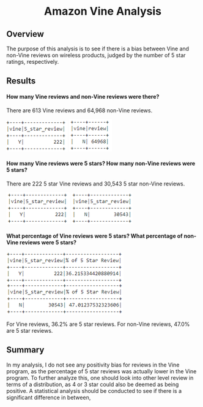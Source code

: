 
<h1 align="center">Amazon Vine Analysis</h1>

## Overview 
The purpose of this analysis is to see if there is a bias between Vine and non-Vine reviews on wireless products, judged by the number of 5 star ratings, respectively.


## Results

#### How many Vine reviews and non-Vine reviews were there?

There are 613 Vine reviews and 64,968 non-Vine reviews.

![](https://github.com/lu-chang-axonic/Amazon_Vine_Analysis/blob/main/total%20Vine.PNG)
![](https://github.com/lu-chang-axonic/Amazon_Vine_Analysis/blob/main/Total_non_vine.PNG)

#### How many Vine reviews were 5 stars? How many non-Vine reviews were 5 stars?

There are 222 5 star Vine reviews and 30,543 5 star non-Vine reviews. 

![](https://github.com/lu-chang-axonic/Amazon_Vine_Analysis/blob/main/total_Vine_5.PNG)
![](https://github.com/lu-chang-axonic/Amazon_Vine_Analysis/blob/main/Total_non_vine_5.PNG)

#### What percentage of Vine reviews were 5 stars? What percentage of non-Vine reviews were 5 stars?

![](https://github.com/lu-chang-axonic/Amazon_Vine_Analysis/blob/main/total_Vine_5_pct.PNG)
![](https://github.com/lu-chang-axonic/Amazon_Vine_Analysis/blob/main/Total_non_vine_5_pct.PNG)

For Vine reviews, 36.2% are 5 star reviews. For non-Vine reviews, 47.0% are 5 star reviews. 

## Summary
In my analysis, I do not see any positivity bias for reviews in the Vine program, as the percentage of 5 star reviews was actually lower in the Vine program. To further analyze this, one should look into other level review in terms of a distribution, as 4 or 3 star could also be deemed as being positive. A statistical analysis should be conducted to see if there is a significant difference in between,
